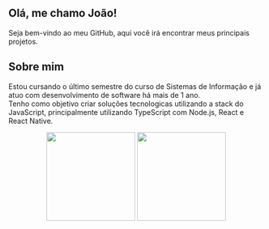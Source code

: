 ## Olá, me chamo João! 

Seja bem-vindo ao meu GitHub, aqui você irá encontrar meus principais projetos.


## Sobre mim

Estou cursando o último semestre do curso de Sistemas de Informação e já atuo com desenvolvimento de software há mais de 1 ano.
<br/>
Tenho como objetivo criar soluções tecnologicas utilizando a stack do JavaScript, principalmente utilizando TypeScript com Node.js, React e React Native.

<div align="center">
  <img height="175em" src="https://github-readme-stats.vercel.app/api/?username=joaopedroluz57&theme=codeSTACKr&show_icons=true"/>
  
  <img height="175em" src="https://github-readme-stats.vercel.app/api/top-langs/?username=joaopedroluz57&theme=codeSTACKr&show_icons=true&layout=compact&langs_count=3"/> 
</div>
  
